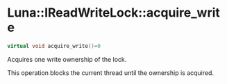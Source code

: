 # Luna::IReadWriteLock::acquire_write

```c++
virtual void acquire_write()=0
```

Acquires one write ownership of the lock. 

This operation blocks the current thread until the ownership is acquired. 


